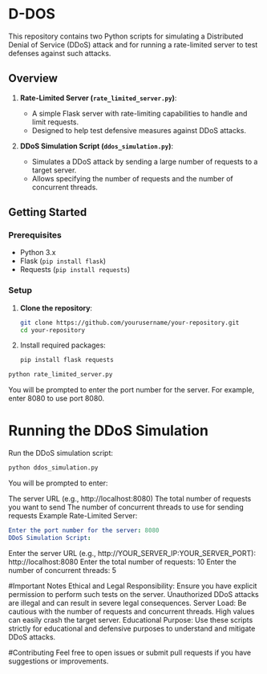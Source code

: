 # D-DOS

This repository contains two Python scripts for simulating a Distributed Denial of Service (DDoS) attack and for running a rate-limited server to test defenses against such attacks. 

## Overview

1. **Rate-Limited Server (`rate_limited_server.py`)**:
   - A simple Flask server with rate-limiting capabilities to handle and limit requests.
   - Designed to help test defensive measures against DDoS attacks.

2. **DDoS Simulation Script (`ddos_simulation.py`)**:
   - Simulates a DDoS attack by sending a large number of requests to a target server.
   - Allows specifying the number of requests and the number of concurrent threads.

## Getting Started

### Prerequisites

- Python 3.x
- Flask (`pip install flask`)
- Requests (`pip install requests`)

### Setup

1. **Clone the repository**:

   ```bash
   git clone https://github.com/yourusername/your-repository.git
   cd your-repository
   ```
2. Install required packages:
   ```bash
   pip install flask requests
   ```

```bash
python rate_limited_server.py
```
You will be prompted to enter the port number for the server. For example, enter 8080 to use port 8080.

# Running the DDoS Simulation
Run the DDoS simulation script:

```bash
python ddos_simulation.py
```
You will be prompted to enter:

The server URL (e.g., http://localhost:8080)
The total number of requests you want to send
The number of concurrent threads to use for sending requests
Example
Rate-Limited Server:

```yaml
Enter the port number for the server: 8080
DDoS Simulation Script:
```

Enter the server URL (e.g., http://YOUR_SERVER_IP:YOUR_SERVER_PORT): http://localhost:8080
Enter the total number of requests: 10
Enter the number of concurrent threads: 5

#Important Notes
Ethical and Legal Responsibility: Ensure you have explicit permission to perform such tests on the server. Unauthorized DDoS attacks are illegal and can result in severe legal consequences.
Server Load: Be cautious with the number of requests and concurrent threads. High values can easily crash the target server.
Educational Purpose: Use these scripts strictly for educational and defensive purposes to understand and mitigate DDoS attacks.

#Contributing
Feel free to open issues or submit pull requests if you have suggestions or improvements.

   
